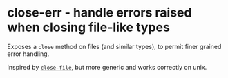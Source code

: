# close-err - handle errors raised when closing file-like types

Exposes a `close` method on files (and similar types), to permit finer grained error handling.

Inspired by [`close-file`], but more generic and works correctly on unix.

[`close-file`]: https://crates.io/crates/close-file
